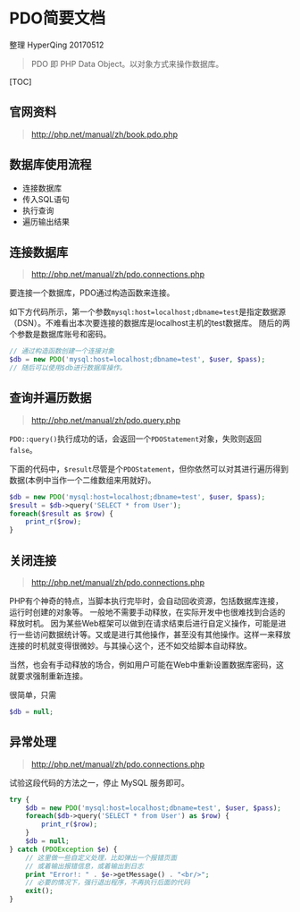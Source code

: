 # PDO简要文档

整理 HyperQing 20170512

>PDO 即 PHP Data Object。以对象方式来操作数据库。

[TOC]

## 官网资料

> http://php.net/manual/zh/book.pdo.php

## 数据库使用流程

- 连接数据库
- 传入SQL语句
- 执行查询
- 遍历输出结果

## 连接数据库

> http://php.net/manual/zh/pdo.connections.php

要连接一个数据库，PDO通过构造函数来连接。

如下方代码所示，第一个参数`mysql:host=localhost;dbname=test`是指定数据源（DSN）。不难看出本次要连接的数据库是localhost主机的test数据库。
随后的两个参数是数据库账号和密码。

```php
// 通过构造函数创建一个连接对象
$db = new PDO('mysql:host=localhost;dbname=test', $user, $pass);
// 随后可以使用$db进行数据库操作。
```

## 查询并遍历数据

> http://php.net/manual/zh/pdo.query.php

`PDO::query()`执行成功的话，会返回一个`PDOStatement`对象，失败则返回 `false`。

下面的代码中，`$result`尽管是个`PDOStatement`，但你依然可以对其进行遍历得到数据(本例中当作一个二维数组来用就好)。
```php
$db = new PDO('mysql:host=localhost;dbname=test', $user, $pass);
$result = $db->query('SELECT * from User');
foreach($result as $row) {
    print_r($row);
}
```

## 关闭连接

> http://php.net/manual/zh/pdo.connections.php

PHP有个神奇的特点，当脚本执行完毕时，会自动回收资源，包括数据库连接，运行时创建的对象等。
一般地不需要手动释放，在实际开发中也很难找到合适的释放时机。
因为某些Web框架可以做到在请求结束后进行自定义操作，可能是进行一些访问数据统计等。又或是进行其他操作，甚至没有其他操作。这样一来释放连接的时机就变得很微妙。与其操心这个，还不如交给脚本自动释放。

当然，也会有手动释放的场合，例如用户可能在Web中重新设置数据库密码，这就要求强制重新连接。

很简单，只需
```php
$db = null;
```

## 异常处理

> http://php.net/manual/zh/pdo.connections.php

试验这段代码的方法之一，停止 MySQL 服务即可。
```php
try {
    $db = new PDO('mysql:host=localhost;dbname=test', $user, $pass);
    foreach($db->query('SELECT * from User') as $row) {
        print_r($row);
    }
    $db = null;
} catch (PDOException $e) {
    // 这里做一些自定义处理，比如弹出一个报错页面
    // 或着输出报错信息，或着输出到日志
    print "Error!: " . $e->getMessage() . "<br/>";
    // 必要的情况下，强行退出程序，不再执行后面的代码
    exit();
}
```
